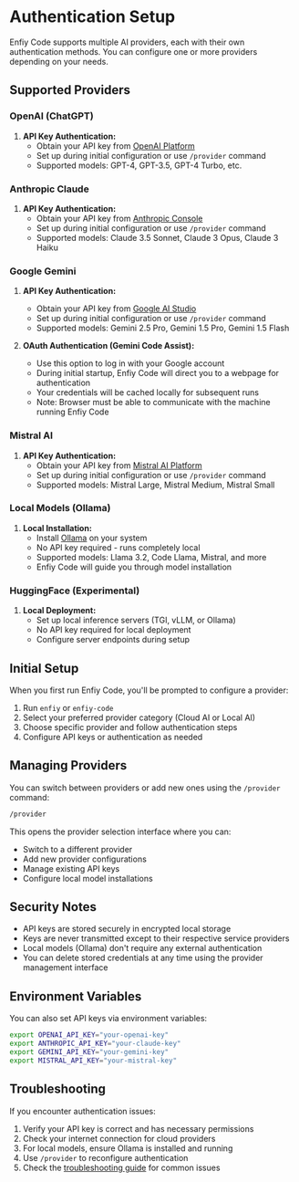 # Authentication Setup

Enfiy Code supports multiple AI providers, each with their own authentication methods. You can configure one or more providers depending on your needs.

## Supported Providers

### OpenAI (ChatGPT)

1. **API Key Authentication:**
   - Obtain your API key from [OpenAI Platform](https://platform.openai.com/api-keys)
   - Set up during initial configuration or use `/provider` command
   - Supported models: GPT-4, GPT-3.5, GPT-4 Turbo, etc.

### Anthropic Claude

1. **API Key Authentication:**
   - Obtain your API key from [Anthropic Console](https://console.anthropic.com/)
   - Set up during initial configuration or use `/provider` command
   - Supported models: Claude 3.5 Sonnet, Claude 3 Opus, Claude 3 Haiku

### Google Gemini

1. **API Key Authentication:**
   - Obtain your API key from [Google AI Studio](https://aistudio.google.com/app/apikey)
   - Set up during initial configuration or use `/provider` command
   - Supported models: Gemini 2.5 Pro, Gemini 1.5 Pro, Gemini 1.5 Flash

2. **OAuth Authentication (Gemini Code Assist):**
   - Use this option to log in with your Google account
   - During initial startup, Enfiy Code will direct you to a webpage for authentication
   - Your credentials will be cached locally for subsequent runs
   - Note: Browser must be able to communicate with the machine running Enfiy Code

### Mistral AI

1. **API Key Authentication:**
   - Obtain your API key from [Mistral AI Platform](https://console.mistral.ai/)
   - Set up during initial configuration or use `/provider` command
   - Supported models: Mistral Large, Mistral Medium, Mistral Small

### Local Models (Ollama)

1. **Local Installation:**
   - Install [Ollama](https://ollama.ai/) on your system
   - No API key required - runs completely local
   - Supported models: Llama 3.2, Code Llama, Mistral, and more
   - Enfiy Code will guide you through model installation

### HuggingFace (Experimental)

1. **Local Deployment:**
   - Set up local inference servers (TGI, vLLM, or Ollama)
   - No API key required for local deployment
   - Configure server endpoints during setup

## Initial Setup

When you first run Enfiy Code, you'll be prompted to configure a provider:

1. Run `enfiy` or `enfiy-code`
2. Select your preferred provider category (Cloud AI or Local AI)
3. Choose specific provider and follow authentication steps
4. Configure API keys or authentication as needed

## Managing Providers

You can switch between providers or add new ones using the `/provider` command:

```bash
/provider
```

This opens the provider selection interface where you can:

- Switch to a different provider
- Add new provider configurations
- Manage existing API keys
- Configure local model installations

## Security Notes

- API keys are stored securely in encrypted local storage
- Keys are never transmitted except to their respective service providers
- Local models (Ollama) don't require any external authentication
- You can delete stored credentials at any time using the provider management interface

## Environment Variables

You can also set API keys via environment variables:

```bash
export OPENAI_API_KEY="your-openai-key"
export ANTHROPIC_API_KEY="your-claude-key"
export GEMINI_API_KEY="your-gemini-key"
export MISTRAL_API_KEY="your-mistral-key"
```

## Troubleshooting

If you encounter authentication issues:

1. Verify your API key is correct and has necessary permissions
2. Check your internet connection for cloud providers
3. For local models, ensure Ollama is installed and running
4. Use `/provider` to reconfigure authentication
5. Check the [troubleshooting guide](../troubleshooting.md) for common issues
